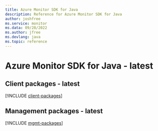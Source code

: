 ```yaml
---
title: Azure Monitor SDK for Java
description: Reference for Azure Monitor SDK for Java
author: joshfree
ms.service: monitor
ms.data: 09/28/2022
ms.author: jfree
ms.devlang: java
ms.topic: reference
---
```

# Azure Monitor SDK for Java - latest

## Client packages - latest
[!INCLUDE [client-packages](monitor-client-index.md)]
## Management packages - latest
[!INCLUDE [mgmt-packages](monitor-mgmt-index.md)]